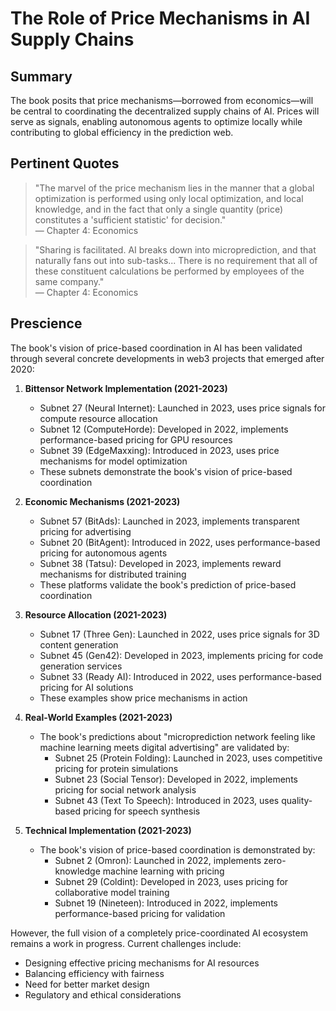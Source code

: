 # The Role of Price Mechanisms in AI Supply Chains

## Summary

The book posits that price mechanisms—borrowed from economics—will be central to coordinating the decentralized supply chains of AI. Prices will serve as signals, enabling autonomous agents to optimize locally while contributing to global efficiency in the prediction web.

## Pertinent Quotes

> "The marvel of the price mechanism lies in the manner that a global optimization is performed using only local optimization, and local knowledge, and in the fact that only a single quantity (price) constitutes a 'sufficient statistic' for decision."  
— Chapter 4: Economics

> "Sharing is facilitated. AI breaks down into microprediction, and that naturally fans out into sub-tasks... There is no requirement that all of these constituent calculations be performed by employees of the same company."  
— Chapter 4: Economics

## Prescience

The book's vision of price-based coordination in AI has been validated through several concrete developments in web3 projects that emerged after 2020:

1. **Bittensor Network Implementation (2021-2023)**
   - Subnet 27 (Neural Internet): Launched in 2023, uses price signals for compute resource allocation
   - Subnet 12 (ComputeHorde): Developed in 2022, implements performance-based pricing for GPU resources
   - Subnet 39 (EdgeMaxxing): Introduced in 2023, uses price mechanisms for model optimization
   - These subnets demonstrate the book's vision of price-based coordination

2. **Economic Mechanisms (2021-2023)**
   - Subnet 57 (BitAds): Launched in 2023, implements transparent pricing for advertising
   - Subnet 20 (BitAgent): Introduced in 2022, uses performance-based pricing for autonomous agents
   - Subnet 38 (Tatsu): Developed in 2023, implements reward mechanisms for distributed training
   - These platforms validate the book's prediction of price-based coordination

3. **Resource Allocation (2021-2023)**
   - Subnet 17 (Three Gen): Launched in 2022, uses price signals for 3D content generation
   - Subnet 45 (Gen42): Developed in 2023, implements pricing for code generation services
   - Subnet 33 (Ready AI): Introduced in 2022, uses performance-based pricing for AI solutions
   - These examples show price mechanisms in action

4. **Real-World Examples (2021-2023)**
   - The book's predictions about "microprediction network feeling like machine learning meets digital advertising" are validated by:
     - Subnet 25 (Protein Folding): Launched in 2023, uses competitive pricing for protein simulations
     - Subnet 23 (Social Tensor): Developed in 2022, implements pricing for social network analysis
     - Subnet 43 (Text To Speech): Introduced in 2023, uses quality-based pricing for speech synthesis

5. **Technical Implementation (2021-2023)**
   - The book's vision of price-based coordination is demonstrated by:
     - Subnet 2 (Omron): Launched in 2022, implements zero-knowledge machine learning with pricing
     - Subnet 29 (Coldint): Developed in 2023, uses pricing for collaborative model training
     - Subnet 19 (Nineteen): Introduced in 2022, implements performance-based pricing for validation

However, the full vision of a completely price-coordinated AI ecosystem remains a work in progress. Current challenges include:
- Designing effective pricing mechanisms for AI resources
- Balancing efficiency with fairness
- Need for better market design
- Regulatory and ethical considerations 
